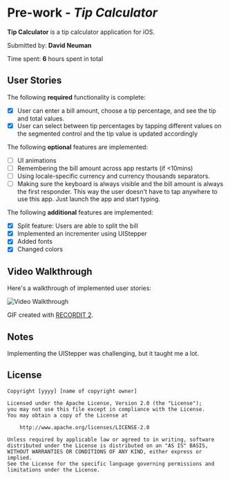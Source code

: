 # Pre-work - *Tip Calculator*

**Tip Calculator** is a tip calculator application for iOS.

Submitted by: **David Neuman**

Time spent: **6** hours spent in total

## User Stories

The following **required** functionality is complete:

* [x] User can enter a bill amount, choose a tip percentage, and see the tip and total values.
* [x] User can select between tip percentages by tapping different values on the segmented control and the tip value is updated accordingly

The following **optional** features are implemented:

* [ ] UI animations
* [ ] Remembering the bill amount across app restarts (if <10mins)
* [ ] Using locale-specific currency and currency thousands separators.
* [ ] Making sure the keyboard is always visible and the bill amount is always the first responder. This way the user doesn't have to tap anywhere to use this app. Just launch the app and start typing.

The following **additional** features are implemented:

- [x] Split feature: Users are able to split the bill
- [x] Implemented an incrementer using UIStepper
- [x] Added fonts
- [x] Changed colors

## Video Walkthrough

Here's a walkthrough of implemented user stories:

<img src='http://g.recordit.co/9OZZZFq7Pq.gif' title='Video Walkthrough' width='' alt='Video Walkthrough' />

GIF created with [RECORDIT 2](https://recordit.co//).

## Notes

Implementing the UIStepper was challenging, but it taught me a lot.

## License

    Copyright [yyyy] [name of copyright owner]

    Licensed under the Apache License, Version 2.0 (the "License");
    you may not use this file except in compliance with the License.
    You may obtain a copy of the License at

        http://www.apache.org/licenses/LICENSE-2.0

    Unless required by applicable law or agreed to in writing, software
    distributed under the License is distributed on an "AS IS" BASIS,
    WITHOUT WARRANTIES OR CONDITIONS OF ANY KIND, either express or implied.
    See the License for the specific language governing permissions and
    limitations under the License.
